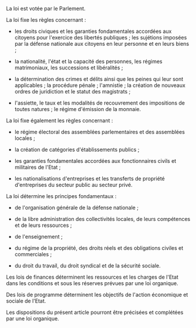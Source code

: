 La loi est votée par le Parlement.

La loi fixe les règles concernant :

- les droits civiques et les garanties fondamentales accordées aux citoyens pour l'exercice des libertés publiques ; les sujétions imposées par la défense nationale aux citoyens en leur personne et en leurs biens ;

- la nationalité, l'état et la capacité des personnes, les régimes matrimoniaux, les successions et libéralités ;

- la détermination des crimes et délits ainsi que les peines qui leur sont applicables ; la procédure pénale ; l'amnistie ; la création de nouveaux ordres de juridiction et le statut des magistrats ;

- l'assiette, le taux et les modalités de recouvrement des impositions de toutes natures ; le régime d'émission de la monnaie.

La loi fixe également les règles concernant :

- le régime électoral des assemblées parlementaires et des assemblées locales ;

- la création de catégories d'établissements publics ;

- les garanties fondamentales accordées aux fonctionnaires civils et militaires de l'Etat ;

- les nationalisations d'entreprises et les transferts de propriété d'entreprises du secteur public au secteur privé.

La loi détermine les principes fondamentaux :

- de l'organisation générale de la défense nationale ;

- de la libre administration des collectivités locales, de leurs compétences et de leurs ressources ;

- de l'enseignement ;

- du régime de la propriété, des droits réels et des obligations civiles et commerciales ;

- du droit du travail, du droit syndical et de la sécurité sociale.

Les lois de finances déterminent les ressources et les charges de l'Etat dans les conditions et sous les réserves prévues par une loi organique.

Des lois de programme déterminent les objectifs de l'action économique et sociale de l'Etat.

Les dispositions du présent article pourront être précisées et complétées par une loi organique.
